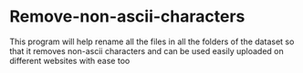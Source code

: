 # Remove-non-ascii-characters
This program will help rename all the files in all the folders of the dataset so that it removes non-ascii characters and can be used easily uploaded on different websites with ease too
